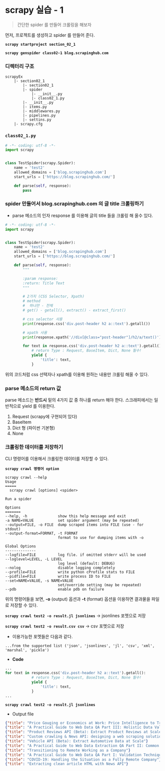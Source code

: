 # scrapy 실습 - 1

> 간단한 spider 를 만들어 크롤링을 해보자

먼저, 프로젝트를 생성하고 spider 를 만들어 준다.



**`scrapy startproject section_02_1`**

**`scrapy genspider class02-1 blog.scrapinghub.com`**



### 디렉터리 구조

```
scrapyEx
	|- section02_1 
		|- section02_1
        |- spider
        	|- __init__.py
        	|- class02_1.py
        |- __init__.py
        |- items.py
        |- middlewares.py
        |- pipelines.py
        |- settins.py
	|- scrapy.cfg
```



### `class02_1.py`

```python
# -*- coding: utf-8 -*-
import scrapy


class TestSpider(scrapy.Spider):
    name = 'test2'
    allowed_domains = ['blog.scrapinghub.com']
    start_urls = ['https://blog.scrapinghub.com/']

    def parse(self, response):
        pass
```





### spider 만들어서 blog.scrapinghub.com 의 글 title 크롤링하기

- parse 메소드의 인자 response 를 이용해 글의 title 들을 크롤링 해 올수 있다.

```python
# -*- coding: utf-8 -*-
import scrapy


class TestSpider(scrapy.Spider):
    name = 'test2'
    allowed_domains = ['blog.scrapinghub.com']
    start_urls = ['https://blog.scrapinghub.com/']

    def parse(self, response):
        """

        :param response:
        :return: Title Text
        """

        # 2가지 (CSS Selector, Xpath)
        # method
        #  하나만 - 전체
        # get() - getall(), extract() - extract_first()

        # css selector 사용
        print(response.css('div.post-header h2 a::text').getall())

        # xpath 사용
        print(response.xpath('//div[@class="post-header"]/h2/a/text()').extract())

        for text in response.css('div.post-header h2 a::text').getall():
            # return Type : Request, BaseItem, Dict, None 필수!
            yield {
                'title': text,
            }
```



  위의 코드처럼 css 선택자나 xpath를 이용해 원하는 내용만 크롤링 해올 수 있다.



### parse  메소드의 return 값

 parse 메소드는 **반드시** 밑의 4가지 값 중 하나를 return 해야 한다. 스크래피에서는 일반적으로 yield 를 이용한다.

1. Request (scrapy에 구현되어 있다)
2. BaseItem
3. Dict 형 (파이썬 기본형)
4. None



### 크롤링한 데이터를 저장하기

 CLI 명령어를 이용해서 크롤링한 데이터를 저장할 수 있다.



**`scrapy crawl 명령어 option `** 

```shell
scrapy crawl --help                    
Usage
=====
  scrapy crawl [options] <spider>

Run a spider

Options
=======
--help, -h              show this help message and exit
-a NAME=VALUE           set spider argument (may be repeated)
--output=FILE, -o FILE  dump scraped items into FILE (use - for stdout)
--output-format=FORMAT, -t FORMAT
                        format to use for dumping items with -o

Global Options
--------------
--logfile=FILE          log file. if omitted stderr will be used
--loglevel=LEVEL, -L LEVEL
                        log level (default: DEBUG)
--nolog                 disable logging completely
--profile=FILE          write python cProfile stats to FILE
--pidfile=FILE          write process ID to FILE
--set=NAME=VALUE, -s NAME=VALUE
                        set/override setting (may be repeated)
--pdb                   enable pdb on failure

```



위의 명령어들을 보면, **-o** (output) 옵션과 **-t** (format) 옵션을 이용하면 결과물을 파일로 저장할 수 있다.

**`scrapy crawl test2 -o result.jl jsonlines`** -> jsonlines 포멧으로 저장

**`scrapy crawl test2 -o result.csv csv`** -> csv 포멧으로 저장



- 이용가능한 포멧들은 다음과 같다.

```shell
...from the supported list ('json', 'jsonlines', 'jl', 'csv', 'xml', 'marshal', 'pickle')
```




- **Code**

```python
...
for text in response.css('div.post-header h2 a::text').getall():
            # return Type : Request, BaseItem, Dict, None 필수!
            yield {
                'title': text,
            }
...
```



**`scrapy crawl test2 -o result.jl jsonlines`**

- Output file

```json
{"title": "Price Gouging or Economics at Work: Price Intelligence to Track Consumer Sentiment"}
{"title": "A Practical Guide to Web Data QA Part III: Holistic Data Validation Techniques"}
{"title": "Product Reviews API (Beta): Extract Product Reviews at Scale"}
{"title": "Custom crawling & News API: designing a web scraping solution"}
{"title": "Vehicle API (Beta): Extract Automotive Data at Scale"}
{"title": "A Practical Guide to Web Data Extraction QA Part II: Common validation pitfalls"}
{"title": "Transitioning to Remote Working as a Company"}
{"title": "A Practical Guide to Web Data QA Part I: Validation Techniques"}
{"title": "COVID-19: Handling the Situation as a Fully Remote Company"}
{"title": "Extracting clean article HTML with News API"}
```


